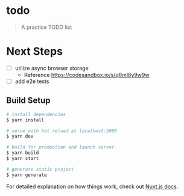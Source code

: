 # todo

> A practice TODO list

# Next Steps

- [ ] utilize async browser storage
  - Reference https://codesandbox.io/s/q8ml8y9w9w
- [ ] add e2e tests

## Build Setup

```bash
# install dependencies
$ yarn install

# serve with hot reload at localhost:3000
$ yarn dev

# build for production and launch server
$ yarn build
$ yarn start

# generate static project
$ yarn generate
```

For detailed explanation on how things work, check out [Nuxt.js docs](https://nuxtjs.org).
